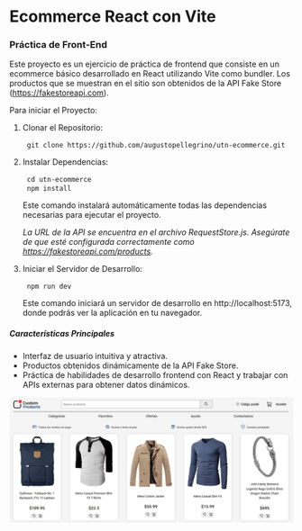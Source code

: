 # Ecommerce React con Vite
### Práctica de Front-End

Este proyecto es un ejercicio de práctica de frontend que consiste en un ecommerce básico desarrollado en React utilizando Vite como bundler. Los productos que se muestran en el sitio son obtenidos de la API Fake Store (https://fakestoreapi.com).

Para iniciar el Proyecto:

1. Clonar el Repositorio:

        git clone https://github.com/augustopellegrino/utn-ecommerce.git

2. Instalar Dependencias:

        cd utn-ecommerce
        npm install

    Este comando instalará automáticamente todas las dependencias necesarias para ejecutar el proyecto.

    *La URL de la API se encuentra en el archivo RequestStore.js. Asegúrate de que esté configurada correctamente como https://fakestoreapi.com/products.*

3. Iniciar el Servidor de Desarrollo:

        npm run dev

    Este comando iniciará un servidor de desarrollo en http://localhost:5173, donde podrás ver la aplicación en tu navegador.

##### Características Principales

- Interfaz de usuario intuitiva y atractiva.
- Productos obtenidos dinámicamente de la API Fake Store.
- Práctica de habilidades de desarrollo frontend con React y trabajar con APIs externas para obtener datos dinámicos.

![screenshot](public/screenshots/screenshot_01.jpg)